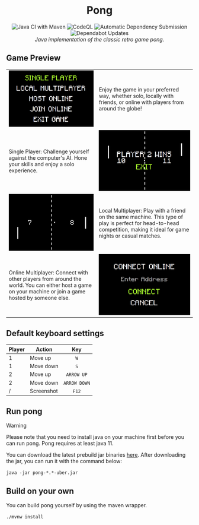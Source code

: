 <div align="center">
    <h1>Pong</h1>
    <!-- Badges -->
    <div>
        <img alt="Java CI with Maven" src="https://github.com/Kiyotoko/pong/actions/workflows/maven.yml/badge.svg">
        <img alt="CodeQL" src="https://github.com/Kiyotoko/pong/actions/workflows/github-code-scanning/codeql/badge.svg">
        <img alt="Automatic Dependency Submission" src="https://github.com/Kiyotoko/pong/actions/workflows/dependency-graph/auto-submission/badge.svg">
        <img alt="Dependabot Updates" src="https://github.com/Kiyotoko/pong/actions/workflows/dependabot/dependabot-updates/badge.svg">
    </div>
    <i>Java implementation of the classic retro game pong.</i>
</div>

## Game Preview

<table>
    <tr>
        <td><img alt="Menu Image Preview" src="images/Menu.png"></td>
        <td>Enjoy the game in your preferred way, whether solo, locally with friends, or online with players from
        around the globe!</td>
    </tr>
    <tr>
        <td>Single Player: Challenge yourself against the computer's AI. Hone your skills and enjoy a solo
        experience.</td>
        <td><img alt="Local Multiplayer Image Preview" src="images/LocalMultiplayer.png"></td>
    </tr>
    <tr>
        <td><img alt="Singleplayer Image Preview" src="images/SinglePlayer.png"></td>
        <td>Local Multiplayer: Play with a friend on the same machine. This type of play is perfect for head-to-head
        competition, making it ideal for game nights or casual matches.</td>
    </tr>
    <tr>
        <td>Online Multiplayer: Connect with other players from around the world. You can either host a game on your
        machine or join a game hosted by someone else.</td>
        <td><img alt="Multiplayer Image Preview" src="images/Multiplayer.png"></td>
    </tr>
</table>

## Default keyboard settings

| Player | Action     |     Key      |
|:-------|------------|:------------:|
| 1      | Move up    |     `W`      |
| 1      | Move down  |     `S`      |
| 2      | Move up    |  `ARROW UP`  |
| 2      | Move down  | `ARROW DOWN` |
| /      | Screenshot |    `F12`     |

## Run pong

> [!WARNING]
> Please note that you need to install java on your machine first before you can run pong. Pong requires at least java 11.

You can download the latest prebuild jar binaries [here](https://github.com/Kiyotoko/pong/releases). After downloading the jar, you can run it with the command below:

```shell
java -jar pong-*.*-uber.jar
```

## Build on your own

You can build pong yourself by using the maven wrapper.

```shell
./mvnw install
```
